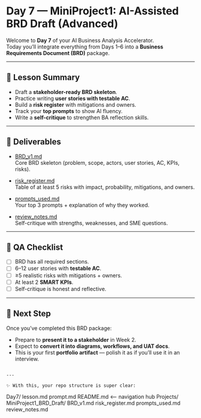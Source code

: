 # Day 7 — MiniProject1: AI-Assisted BRD Draft (Advanced)

Welcome to **Day 7** of your AI Business Analysis Accelerator.  
Today you’ll integrate everything from Days 1–6 into a **Business Requirements Document (BRD)** package.  

---

## 📘 Lesson Summary
- Draft a **stakeholder-ready BRD skeleton**.  
- Practice writing **user stories with testable AC**.  
- Build a **risk register** with mitigations and owners.  
- Track your **top prompts** to show AI fluency.  
- Write a **self-critique** to strengthen BA reflection skills.  

---

## 📂 Deliverables

- [BRD_v1.md](../Projects/MiniProject1_BRD_Draft/BRD_v1.md)  
  Core BRD skeleton (problem, scope, actors, user stories, AC, KPIs, risks).  

- [risk_register.md](../Projects/MiniProject1_BRD_Draft/risk_register.md)  
  Table of at least 5 risks with impact, probability, mitigations, and owners.  

- [prompts_used.md](../Projects/MiniProject1_BRD_Draft/prompts_used.md)  
  Your top 3 prompts + explanation of why they worked.  

- [review_notes.md](../Projects/MiniProject1_BRD_Draft/review_notes.md)  
  Self-critique with strengths, weaknesses, and SME questions.  

---

## 🧪 QA Checklist
- [ ] BRD has all required sections.  
- [ ] 6–12 user stories with **testable AC**.  
- [ ] ≥5 realistic risks with mitigations + owners.  
- [ ] At least 2 **SMART KPIs**.  
- [ ] Self-critique is honest and reflective.  

---

## 🚀 Next Step
Once you’ve completed this BRD package:  
- Prepare to **present it to a stakeholder** in Week 2.  
- Expect to **convert it into diagrams, workflows, and UAT docs**.  
- This is your first **portfolio artifact** — polish it as if you’ll use it in an interview.
```

---

✨ With this, your repo structure is super clear:

```
Day7/
  lesson.md
  prompt.md
  README.md   <-- navigation hub
Projects/
  MiniProject1_BRD_Draft/
    BRD_v1.md
    risk_register.md
    prompts_used.md
    review_notes.md
```
